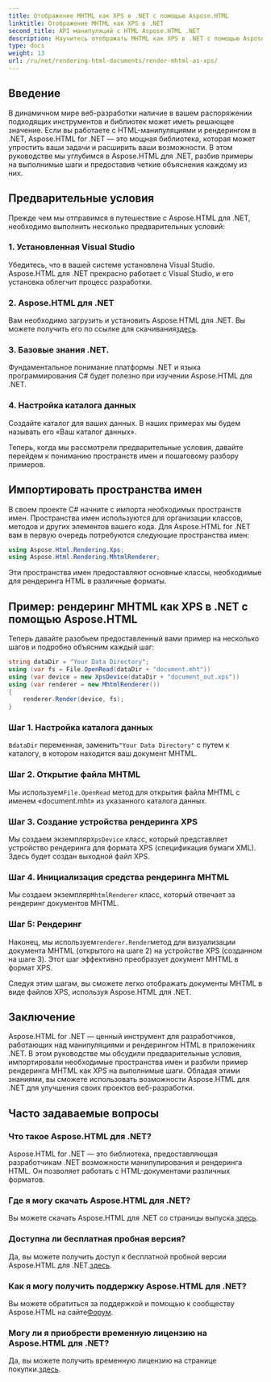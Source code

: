 ```yaml
---
title: Отображение MHTML как XPS в .NET с помощью Aspose.HTML
linktitle: Отображение MHTML как XPS в .NET
second_title: API манипуляций с HTML Aspose.HTML .NET
description: Научитесь отображать MHTML как XPS в .NET с помощью Aspose.HTML. Совершенствуйте свои навыки манипулирования HTML и улучшите свои проекты веб-разработки!
type: docs
weight: 13
url: /ru/net/rendering-html-documents/render-mhtml-as-xps/
---
```

## Введение

В динамичном мире веб-разработки наличие в вашем распоряжении подходящих инструментов и библиотек может иметь решающее значение. Если вы работаете с HTML-манипуляциями и рендерингом в .NET, Aspose.HTML for .NET — это мощная библиотека, которая может упростить ваши задачи и расширить ваши возможности. В этом руководстве мы углубимся в Aspose.HTML для .NET, разбив примеры на выполнимые шаги и предоставив четкие объяснения каждому из них.

## Предварительные условия

Прежде чем мы отправимся в путешествие с Aspose.HTML для .NET, необходимо выполнить несколько предварительных условий:

### 1. Установленная Visual Studio

Убедитесь, что в вашей системе установлена Visual Studio. Aspose.HTML для .NET прекрасно работает с Visual Studio, и его установка облегчит процесс разработки.

### 2. Aspose.HTML для .NET

 Вам необходимо загрузить и установить Aspose.HTML для .NET. Вы можете получить его по ссылке для скачивания[здесь](https://releases.aspose.com/html/net/).

### 3. Базовые знания .NET.

Фундаментальное понимание платформы .NET и языка программирования C# будет полезно при изучении Aspose.HTML для .NET.

### 4. Настройка каталога данных

Создайте каталог для ваших данных. В наших примерах мы будем называть его «Ваш каталог данных».

Теперь, когда мы рассмотрели предварительные условия, давайте перейдем к пониманию пространств имен и пошаговому разбору примеров.

## Импортировать пространства имен

В своем проекте C# начните с импорта необходимых пространств имен. Пространства имен используются для организации классов, методов и других элементов вашего кода. Для Aspose.HTML for .NET вам в первую очередь потребуются следующие пространства имен:

```csharp
using Aspose.Html.Rendering.Xps;
using Aspose.Html.Rendering.MhtmlRenderer;
```

Эти пространства имен предоставляют основные классы, необходимые для рендеринга HTML в различные форматы.

## Пример: рендеринг MHTML как XPS в .NET с помощью Aspose.HTML

Теперь давайте разобьем предоставленный вами пример на несколько шагов и подробно объясним каждый шаг:

```csharp
string dataDir = "Your Data Directory";
using (var fs = File.OpenRead(dataDir + "document.mht"))
using (var device = new XpsDevice(dataDir + "document_out.xps"))
using (var renderer = new MhtmlRenderer())
{
    renderer.Render(device, fs);
}
```

### Шаг 1. Настройка каталога данных

 в`dataDir` переменная, заменить`"Your Data Directory"` с путем к каталогу, в котором находится ваш документ MHTML.

### Шаг 2. Открытие файла MHTML

 Мы используем`File.OpenRead` метод для открытия файла MHTML с именем «document.mht» из указанного каталога данных.

### Шаг 3. Создание устройства рендеринга XPS

 Мы создаем экземпляр`XpsDevice` класс, который представляет устройство рендеринга для формата XPS (спецификация бумаги XML). Здесь будет создан выходной файл XPS.

### Шаг 4. Инициализация средства рендеринга MHTML

 Мы создаем экземпляр`MhtmlRenderer` класс, который отвечает за рендеринг документов MHTML.

### Шаг 5: Рендеринг

 Наконец, мы используем`renderer.Render`метод для визуализации документа MHTML (открытого на шаге 2) на устройстве XPS (созданном на шаге 3). Этот шаг эффективно преобразует документ MHTML в формат XPS.

Следуя этим шагам, вы сможете легко отображать документы MHTML в виде файлов XPS, используя Aspose.HTML для .NET.

## Заключение

Aspose.HTML for .NET — ценный инструмент для разработчиков, работающих над манипуляциями и рендерингом HTML в приложениях .NET. В этом руководстве мы обсудили предварительные условия, импортировали необходимые пространства имен и разбили пример рендеринга MHTML как XPS на выполнимые шаги. Обладая этими знаниями, вы сможете использовать возможности Aspose.HTML для .NET для улучшения своих проектов веб-разработки.

## Часто задаваемые вопросы

### Что такое Aspose.HTML для .NET?
Aspose.HTML for .NET — это библиотека, предоставляющая разработчикам .NET возможности манипулирования и рендеринга HTML. Он позволяет работать с HTML-документами различных форматов.

### Где я могу скачать Aspose.HTML для .NET?
 Вы можете скачать Aspose.HTML для .NET со страницы выпуска.[здесь](https://releases.aspose.com/html/net/).

### Доступна ли бесплатная пробная версия?
 Да, вы можете получить доступ к бесплатной пробной версии Aspose.HTML для .NET.[здесь](https://releases.aspose.com/).

### Как я могу получить поддержку Aspose.HTML для .NET?
Вы можете обратиться за поддержкой и помощью к сообществу Aspose.HTML на сайте[Форум](https://forum.aspose.com/).

### Могу ли я приобрести временную лицензию на Aspose.HTML для .NET?
 Да, вы можете получить временную лицензию на странице покупки.[здесь](https://purchase.aspose.com/temporary-license/).